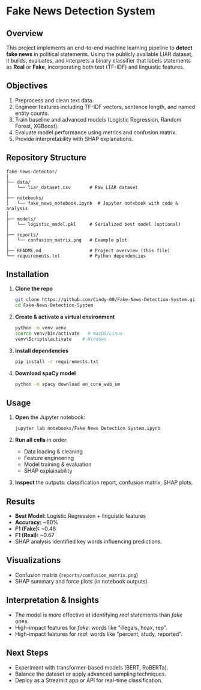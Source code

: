 # Fake News Detection System

## Overview

This project implements an end-to-end machine learning pipeline to **detect fake news** in political statements. Using the publicly available LIAR dataset, it builds, evaluates, and interprets a binary classifier that labels statements as **Real** or **Fake**, incorporating both text (TF-IDF) and linguistic features.

## Objectives

1. Preprocess and clean text data.
2. Engineer features including TF-IDF vectors, sentence length, and named entity counts.
3. Train baseline and advanced models (Logistic Regression, Random Forest, XGBoost).
4. Evaluate model performance using metrics and confusion matrix.
5. Provide interpretability with SHAP explanations.

## Repository Structure

```
fake-news-detector/
│
├── data/
│   └── liar_dataset.csv       # Raw LIAR dataset
│
├── notebooks/
│   └── fake_news_notebook.ipynb  # Jupyter notebook with code & analysis
│
├── models/
│   └── logistic_model.pkl     # Serialized best model (optional)
│
├── reports/
│   └── confusion_matrix.png   # Example plot
│
├── README.md                  # Project overview (this file)
└── requirements.txt           # Python dependencies
```

## Installation

1. **Clone the repo**

   ```bash
   git clone https://github.com/Cindy-00/Fake-News-Detection-System.git
   cd Fake-News-Detection-System
   ```
2. **Create & activate a virtual environment**

   ```bash
   python -m venv venv
   source venv/bin/activate   # macOS/Linux
   venv\Scripts\activate    # Windows
   ```
3. **Install dependencies**

   ```bash
   pip install -r requirements.txt
   ```
4. **Download spaCy model**

   ```bash
   python -m spacy download en_core_web_sm
   ```

## Usage

1. **Open** the Jupyter notebook:

   ```bash
   jupyter lab notebooks/Fake News Detection System.ipynb
   ```
2. **Run all cells** in order:

   * Data loading & cleaning
   * Feature engineering
   * Model training & evaluation
   * SHAP explainability
3. **Inspect** the outputs: classification report, confusion matrix, SHAP plots.

## Results

* **Best Model:** Logistic Regression + linguistic features
* **Accuracy:** \~60%
* **F1 (Fake):** \~0.48
* **F1 (Real):** \~0.67
* SHAP analysis identified key words influencing predictions.

## Visualizations

* Confusion matrix (`reports/confusion_matrix.png`)
* SHAP summary and force plots (in notebook outputs)

## Interpretation & Insights

* The model is more effective at identifying *real* statements than *fake* ones.
* High-impact features for *fake*: words like "illegals, hoax, rep".
* High-impact features for *real*: words like "percent, study, reported".

## Next Steps

* Experiment with transformer-based models (BERT, RoBERTa).
* Balance the dataset or apply advanced sampling techniques.
* Deploy as a Streamlit app or API for real-time classification.
